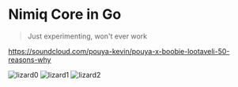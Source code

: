 # Nimiq Core in Go

> Just experimenting, won't ever work

https://soundcloud.com/pouya-kevin/pouya-x-boobie-lootaveli-50-reasons-why

![lizard0](https://media1.tenor.com/images/e0e6213d8975133bb96e29ce0cd4f622/tenor.gif?itemid=18901344)
![lizard1](https://media1.tenor.com/images/977be734697e4c5cc6f788a2d5a123d4/tenor.gif?itemid=16343382)
![lizard2](https://media1.tenor.com/images/2f1068f00fc2ad3910bd400529db5002/tenor.gif?itemid=18057803)
